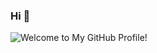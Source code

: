 ### Hi 👋
![Welcome to My GitHub Profile!](https://media.giphy.com/media/6ZSIyxazaqlCrCuRMB/giphy.gif)
